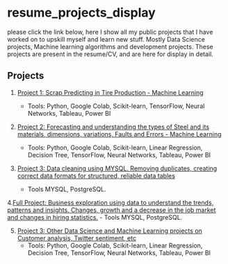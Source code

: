 # resume_projects_display

please click the link below, here I show all my public projects that I have worked on to upskill myself and learn new stuff. Mostly Data Science projects, Machine learning algorithms and development projects. These projects are present in the resume/CV, and are here for display in detail. 

## Projects

1. [Project 1: Scrap Predicting in Tire Production - Machine Learning](Project1/README.md)
   - Tools: Python, Google Colab, Scikit-learn, TensorFlow, Neural Networks, Tableau, Power BI
   
2. [Project 2: Forecasting and understanding the types of Steel and its materials, dimensions, variations, Faults and Errors - Machine Learning](Project2/README.md)
   - Tools: Python, Google Colab, Scikit-learn, Linear Regression, Decision Tree, TensorFlow, Neural Networks, Tableau, Power BI
   
3. [Project 3: Data cleaning using MYSQL. Removing duplicates, creating correct data formats for structured, reliable data tables](Project3)
   - Tools MYSQL, PostgreSQL.

4.[Full Project: Business exploration using data to understand the trends, patterns and insights. Changes, growth and a decrease in the job market and changes in hiring statistics.](Project4)  - Tools MYSQL, PostgreSQL.

5. [Project 3: Other Data Science and Machine Learning projects on Customer analysis, Twitter sentiment, etc](Project5)
   - Tools: Python, Google Colab, Scikit-learn, Linear Regression, Decision Tree, TensorFlow, Neural Networks, Tableau, Power BI
